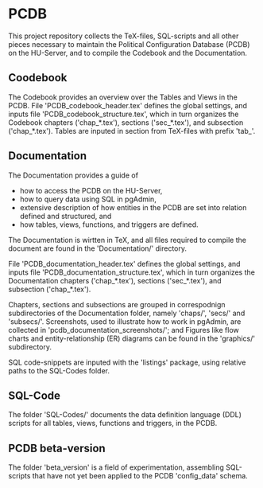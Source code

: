 # PCDB

This project repository collects the TeX-files, SQL-scripts and all other pieces necessary to maintain the Political Configuration Database (PCDB) on the HU-Server, and to compile the Codebook and the Documentation.

## Coodebook

The Codebook provides an overview over the Tables and Views in the PCDB. File 'PCDB\_codebook\_header.tex' defines the global settings, and inputs file 'PCDB\_codebook\_structure.tex', which in turn organizes the Codebook chapters ('chap\_\*.tex'), sections ('sec\_\*.tex'), and subsection ('chap\_\*.tex'). Tables are inputed in section from TeX-files with prefix 'tab\_'.

## Documentation

The Documentation provides a guide of 

* how to access the PCDB on the HU-Server, 
* how to query data using SQL in pgAdmin,  
* extensive description of how entities in the PCDB are set into relation defined and structured, and 
* how tables, views, functions, and triggers are defined.

The Documentation is wirtten in TeX, and all files required to compile the document are found in the 'Documentation/' directory.

File 'PCDB\_documentation\_header.tex' defines the global settings, and inputs file 'PCDB\_documentation\_structure.tex', which in turn organizes the Documentation chapters ('chap\_\*.tex'), sections ('sec\_\*.tex'), and subsection ('chap\_\*.tex'). 

Chapters, sections and subsections are grouped in correspodnign subdirectories of the Documentation folder, namely 'chaps/', 'secs/' and 'subsecs/'.
Screenshots, used to illustrate how to work in pgAdmin, are collected in 'pcdb_documentation_screenshots/'; and Figures like flow charts and entity-relationship (ER) diagrams can be found in the 'graphics/' subdirectory. 

SQL code-snippets are inputed with the 'listings' package, using relative paths to the SQL-Codes folder.

## SQL-Code

The folder 'SQL-Codes/' documents the data definition language (DDL) scripts for all tables, views, functions and triggers, in the PCDB.

## PCDB beta-version

The folder 'beta_version' is a field of experimentation, assembling SQL-scripts that have not yet been applied to the PCDB 'config_data' schema.

